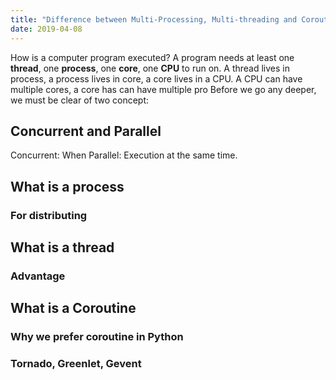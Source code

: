 ```yaml
---
title: "Difference between Multi-Processing, Multi-threading and Coroutine"
date: 2019-04-08
---
```

How is a computer program executed? A program needs at least one **thread**, one **process**, one **core**, one **CPU** to run on.
A thread lives in process, a process lives in core, a core lives in a CPU.
A CPU can have multiple cores, a core has can have multiple pro
Before we go any deeper, we must be clear of two concept:
## Concurrent and Parallel
Concurrent: When
Parallel: Execution at the same time.
## What is a process 
### For distributing
## What is a thread
### Advantage
## What is a Coroutine
### Why we prefer coroutine in Python
### Tornado, Greenlet, Gevent
<!--stackedit_data:
eyJoaXN0b3J5IjpbMjE1OTM5MzkxLC02MDExMzUyOTAsMTk3OD
E4ODMxNCw1ODQxNjA2MF19
-->